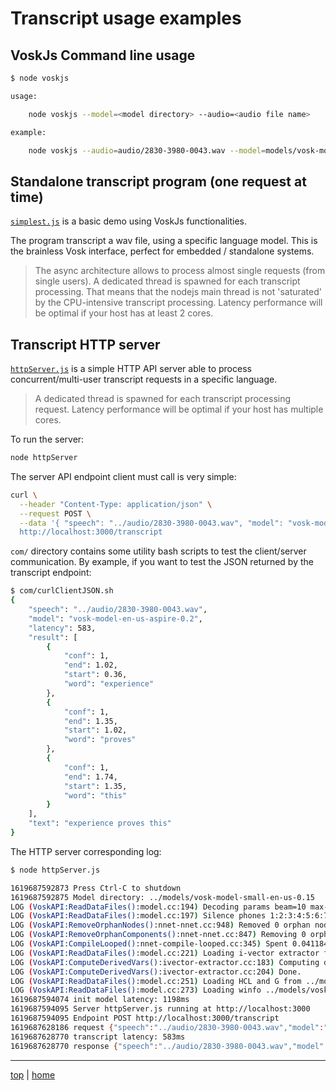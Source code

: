 # Transcript usage examples

## VoskJs Command line usage

```bash
$ node voskjs

usage:

    node voskjs --model=<model directory> --audio=<audio file name>

example:

    node voskjs --audio=audio/2830-3980-0043.wav --model=models/vosk-model-en-us-aspire-0.2
```

## Standalone transcript program (one request at time)

[`simplest.js`](simplest.js) is a basic demo using VoskJs functionalities. 

The program transcript a wav file, using a specific language model. 
This is the brainless Vosk interface, perfect for embedded / standalone systems.

> The async architecture allows to process almost single requests (from single users).
> A dedicated thread is spawned for each transcript processing. 
> That means that the nodejs main thread is not 'saturated' by the CPU-intensive transcript processing.
> Latency performance will be optimal if your host has at least 2 cores.


## Transcript HTTP server 

[`httpServer.js`](httpServer.js) is a simple HTTP API server 
able to process concurrent/multi-user transcript requests in a specific language.

> A dedicated thread is spawned for each transcript processing request. 
> Latency performance will be optimal if your host has multiple cores.


To run the server: 

```bash
node httpServer
```


The server API endpoint client must call is very simple:

```bash
curl \
  --header "Content-Type: application/json" \
  --request POST \
  --data '{ "speech": "../audio/2830-3980-0043.wav", "model": "vosk-model-en-us-aspire-0.2"} \
  http://localhost:3000/transcript
```

`com/` directory contains some utility bash scripts to test the client/server communication.
By example, if you want to test the JSON returned by the transcript endpoint: 

```bash
$ com/curlClientJSON.sh
{
    "speech": "../audio/2830-3980-0043.wav",
    "model": "vosk-model-en-us-aspire-0.2",
    "latency": 583,
    "result": [
        {
            "conf": 1,
            "end": 1.02,
            "start": 0.36,
            "word": "experience"
        },
        {
            "conf": 1,
            "end": 1.35,
            "start": 1.02,
            "word": "proves"
        },
        {
            "conf": 1,
            "end": 1.74,
            "start": 1.35,
            "word": "this"
        }
    ],
    "text": "experience proves this"
}

```

The HTTP server corresponding log:

```bash
$ node httpServer.js

1619687592873 Press Ctrl-C to shutdown
1619687592875 Model directory: ../models/vosk-model-small-en-us-0.15
LOG (VoskAPI:ReadDataFiles():model.cc:194) Decoding params beam=10 max-active=3000 lattice-beam=2
LOG (VoskAPI:ReadDataFiles():model.cc:197) Silence phones 1:2:3:4:5:6:7:8:9:10
LOG (VoskAPI:RemoveOrphanNodes():nnet-nnet.cc:948) Removed 0 orphan nodes.
LOG (VoskAPI:RemoveOrphanComponents():nnet-nnet.cc:847) Removing 0 orphan components.
LOG (VoskAPI:CompileLooped():nnet-compile-looped.cc:345) Spent 0.0411849 seconds in looped compilation.
LOG (VoskAPI:ReadDataFiles():model.cc:221) Loading i-vector extractor from ../models/vosk-model-small-en-us-0.15/ivector/final.ie
LOG (VoskAPI:ComputeDerivedVars():ivector-extractor.cc:183) Computing derived variables for iVector extractor
LOG (VoskAPI:ComputeDerivedVars():ivector-extractor.cc:204) Done.
LOG (VoskAPI:ReadDataFiles():model.cc:251) Loading HCL and G from ../models/vosk-model-small-en-us-0.15/graph/HCLr.fst ../models/vosk-model-small-en-us-0.15/graph/Gr.fst
LOG (VoskAPI:ReadDataFiles():model.cc:273) Loading winfo ../models/vosk-model-small-en-us-0.15/graph/phones/word_boundary.int
1619687594074 init model latency: 1198ms
1619687594095 Server httpServer.js running at http://localhost:3000
1619687594095 Endpoint POST http://localhost:3000/transcript
1619687628186 request {"speech":"../audio/2830-3980-0043.wav","model":"vosk-model-en-us-aspire-0.2"}
1619687628770 transcript latency: 583ms
1619687628770 response {"speech":"../audio/2830-3980-0043.wav","model":"vosk-model-en-us-aspire-0.2","latency":583,"result":[{"conf":1,"end":1.02,"start":0.36,"word":"experience"},{"conf":1,"end":1.35,"start":1.02,"word":"proves"},{"conf":1,"end":1.74,"start":1.35,"word":"this"}],"text":"experience proves this"}
```

---

[top](#) | [home](../README.md)

